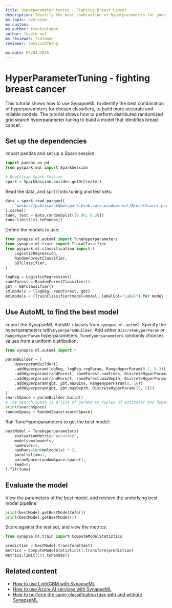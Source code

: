 ```yaml
---
title: Hyperparameter tuning - Fighting Breast Cancer
description: Identify the best combination of hyperparameters for your chosen classifiers with SynapseML.
ms.topic: overview
ms.custom:
ms.author: franksolomon
author: fbsolo-ms1
ms.reviewer: fsolomon
reviewer: JessicaXYWang

ms.date: 04/04/2025
---
```


# HyperParameterTuning - fighting breast cancer

This tutorial shows how to use SynapseML to identify the best combination of hyperparameters for chosen classifiers, to build more accurate and reliable models. The tutorial shows how to perform distributed randomized grid search hyperparameter tuning to build a model that identifies breast cancer.

## Set up the dependencies

Import pandas and set up a Spark session:

```python
import pandas as pd
from pyspark.sql import SparkSession

# Bootstrap Spark Session
spark = SparkSession.builder.getOrCreate()
```

Read the data, and split it into tuning and test sets:

```python
data = spark.read.parquet(
    "wasbs://publicwasb@mmlspark.blob.core.windows.net/BreastCancer.parquet"
).cache()
tune, test = data.randomSplit([0.80, 0.20])
tune.limit(10).toPandas()
```

Define the models to use:

```python
from synapse.ml.automl import TuneHyperparameters
from synapse.ml.train import TrainClassifier
from pyspark.ml.classification import (
    LogisticRegression,
    RandomForestClassifier,
    GBTClassifier,
)

logReg = LogisticRegression()
randForest = RandomForestClassifier()
gbt = GBTClassifier()
smlmodels = [logReg, randForest, gbt]
mmlmodels = [TrainClassifier(model=model, labelCol="Label") for model in smlmodels]
```

## Use AutoML to find the best model

Import the SynapseML AutoML classes from `synapse.ml.automl`. Specify the hyperparameters with `HyperparamBuilder`. Add either `DiscreteHyperParam` or `RangeHyperParam` hyperparameters. `TuneHyperparameters` randomly chooses values from a uniform distribution:

```python
from synapse.ml.automl import *

paramBuilder = (
    HyperparamBuilder()
    .addHyperparam(logReg, logReg.regParam, RangeHyperParam(0.1, 0.3))
    .addHyperparam(randForest, randForest.numTrees, DiscreteHyperParam([5, 10]))
    .addHyperparam(randForest, randForest.maxDepth, DiscreteHyperParam([3, 5]))
    .addHyperparam(gbt, gbt.maxBins, RangeHyperParam(8, 16))
    .addHyperparam(gbt, gbt.maxDepth, DiscreteHyperParam([3, 5]))
)
searchSpace = paramBuilder.build()
# The search space is a list of params to tuples of estimator and hyperparam
print(searchSpace)
randomSpace = RandomSpace(searchSpace)
```

Run TuneHyperparameters to get the best model:

```python
bestModel = TuneHyperparameters(
    evaluationMetric="accuracy",
    models=mmlmodels,
    numFolds=2,
    numRuns=len(mmlmodels) * 2,
    parallelism=1,
    paramSpace=randomSpace.space(),
    seed=0,
).fit(tune)
```

## Evaluate the model

View the parameters of the best model, and retrieve the underlying best model pipeline:

```python
print(bestModel.getBestModelInfo())
print(bestModel.getBestModel())
```

Score against the test set, and view the metrics:

```python
from synapse.ml.train import ComputeModelStatistics

prediction = bestModel.transform(test)
metrics = ComputeModelStatistics().transform(prediction)
metrics.limit(10).toPandas()
```

## Related content

- [How to use LightGBM with SynapseML](lightgbm-overview.md)
- [How to use Azure AI services with SynapseML](./ai-services/ai-services-in-synapseml-bring-your-own-key.md)
- [How to perform the same classification task with and without SynapseML](classification-before-and-after-synapseml.md)
